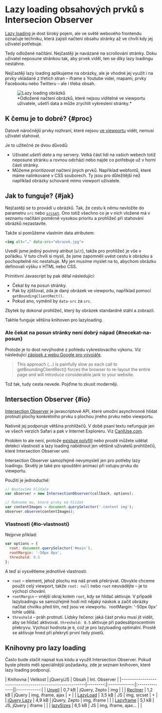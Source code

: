 Lazy loading obsahových prvků s Intersecion Observer
============

[Lazy loading](http://cs.wikipedia.org/wiki/Lazy_loading) je dost široký pojem, ale ve světě webového frontendu označuje techniku, která zajistí načtení obsahu stránky až ve chvíli kdy jej uživatel potřebuje. 

<!-- AdSnippet -->

Tedy odložené načítání. Nejčastěji je navázané na scrollování stránky. Doku uživatel neposune stránkou tak, aby prvek viděl, ten se díky lazy loadingu nestáhne.

Nejčastěji lazy loading aplikujeme na obrázky, ale je vhodné jej využít i na prvky vkládané z třetích stran – iframe s Youtube videi, mapami, prvky Facebooku nebo Twitteru – ale i třeba obsah.

<figure>
<img src="dist/images/original/lazyloading.jp" alt="Lazy loading obrázků">
<figcaption markdown="1">    
*Odložené načtení obrázků, které nejsou viditelné ve viewportu uživatele, ušetří data a může zrychlit vykreslení stránky.*
</figcaption> 
</figure>

## K čemu je to dobré? {#proc}

Datově náročnější prvky rozhraní, které nejsou [ve viewportu](viewport-meta.md) vidět,  nemusí uživatel stahovat.

Je to užitečné ze dvou důvodů: 

- Uživatel *ušetří data* a my servery. Velká část lidí na vašich webech totiž neposune stránku a rovnou odchází nebo najde co potřebuje už v horní části stránky.
- Můžeme *prioritizovat* načtení jiných prvků. Například webfontů, které máme nalinkované v CSS souborech. Ty jsou pro důležitější než například obrázky schované mimo viewport uživatele.


## Jak to funguje? {#jak}

Nejčastěji se to provádí u obrázků. Tak, že cestu k němu nevložíte do parametru `src` nebo [`srcset`](srcset-sizes.md). Ono totiž všechno co je v nich vložené má v seznamu načítání poměrně vysokou prioritu a prohlížeč při stahování obrázků nezastavíte.

Takže si pomůžeme vlastním data atributem:

```html
<img alt="…" data-src="obrazek.jpg">
```

Uvedli jsme jediný povinný atribut (`alt`), takže pro prohlížeč je vše v pořádku. V tuto chvíli si myslí, že jsme zapomněli uvést cestu k obrázku a pochopitelně nic nestahuje. My jen musíme myslet na to, abychom obrázku definovali výšku v HTML nebo CSS.

Primitivní Javascript by pak dělal následující:

- Čekal by na posun stránky.
- Pak by zjišťoval, zda je daný obrázek ve viewportu, například pomocí `getBoundingClientRect()`.
- Pokud ano, vyměnil by `data-src` za `src`.

Zbytek by dokonal prohlížeč, který by obrázek standardně stáhl a zobrazil.

Takhle funguje většina knihoven pro lazyloading. 

### Ale čekat na posun stránky není dobrý nápad {#necekat-na-posun}

Protože je to dost nevýhodné z pohledu vykreslovacího výkonu. Viz následující [zápisek z webu Google pro vývojáře](https://developers.google.com/web/updates/2016/04/intersectionobserver).

> This approach (…) is painfully slow as each call to getBoundingClientRect() forces the browser to re-layout the entire page and will introduce considerable jank to your website.

Tož tak, tudy cesta nevede. Pojďme to zkusit moderněji.

## Intersection Observer {#io}

[Intersection Observer](https://developer.mozilla.org/en-US/docs/Web/API/Intersection_Observer_API) je javascriptové API, které umožní asynchronně hlídat protnutí plochy konkrétního prvku s plochou jiného prvku nebo viewportu.

<!-- AdSnippet -->

Nativně jej podporuje většina prohlížečů. V době psaní textu nefunguje jen ve všech verzích Safari a pak v Internet Exploreru. Viz [CanIUse.com](https://caniuse.com/#feat=intersectionobserver).

Problém to ale není, protože [existuje polyfill](https://github.com/w3c/IntersectionObserver/tree/master/polyfill) nebo prostě můžete udělat detekci vlastnosti a lazy loading nabídnout jen většině uživatelů prohlížečů, které Intersection Observer umí.

Intersection Observer samozřejmě nevymysleli jen pro potřeby lazy loadingu. Skvělý je také pro spouštění animací při vstupu prvku do viewportu.

Použití je jednoduché:

```javascript
// Nastavíme hlídače
var observer = new IntersectionObserver(callback, options);

// Řekneme mu, které prvky má hlídat
var contentImages = document.querySelector('.content img');
observer.observe(contentImages);
```

### Vlastnosti {#io-vlastnosti}

Nejprve příklad:

```javascript
var options = {
  root: document.querySelector('#main'),
  rootMargin: '-50px 0px',
  threshold: 0.5
};
```

A teď si vysvětleme jednotlivé vlastnosti:

- `root` – element, jehož plochu má náš prvek překrývat. Obvykle chceme použít celý viewport, takže `root: null` nebo `root` neuvádějte – je to výchozí chování.
- `rootMargin` – vnější okraj kolem `root`, kdy se hlídač aktivuje. V případě lazyloadingu se samozřejmě hodí mít nějaký náskok a začít obrázky načítat chvilku před tím, než jsou ve viewportu. `rootMargin: '-50px 0px' tohle udělá.
- `threshold` – práh protnutí. Lidsky řečeno: jaká část prvku musí jít vidět, aby se hlídač aktivoval. `threshold: 0.5` aktivuje při padesátiprocentním překryvu. Výchozí hodnota je `0`, což je pro lazyloading optimální. Prostě se aktivuje hned při překrytí první řady pixelů.

## Knihovny pro lazy loading

Často bude stačit napsat kus kódu a využít Intersection Observer. Pokud byste přesto měli speciálnější požadavky, zde je seznam knihoven, které lazy loading podporují.

| Knihovna                                                  | Velikost | jQuery/JS     | Obsah         | Int. Observer |
|-----------------------------------------------------------|---------:|:-------------:|:--------------||:------------:|
| [Unveil](http://luis-almeida.github.io/unveil/)           |  0,7 kB  | jQuery, Zepto | img           |               |
| [Recliner](https://github.com/sourcey/recliner)           |  1,2 kB  | jQuery        | img, iframe, ajax   |   +     |
| [LazyLoad](https://github.com/verlok/lazyload)            |  3,5 kB  | JS            | img, srcset   |       +       |
| [jQuery Lazy](http://jquery.eisbehr.de/lazy/)             |  4,9 kB  | jQuery, Zepto | img, iframe   |               |
| [Lazyframe](https://github.com/viktorbergehall/lazyframe) |  5,1 kB  | JS, jQuery    | iframe        |               |
| [lazySizes](http://afarkas.github.io/lazysizes/)          |  6,5 kB  | JS            | img, iframe, ajax…  |         |




<!-- AdSnippet -->


<!--

## Načítání obrázků s Unveil.js

Odložené načítání má mnoho [různých variant](http://jecas.cz/lazy-loading-obrazky), mně se z mnoha důvodů osvědčilo použití [Unveil.js](https://github.com/luis-almeida/unveil):

```html
<img src="bg.png" data-src="img1.jpg" alt="…">
```

Javascript hlídá scrollování stránky a když uživatel naroluje k obrázku, zkopíruje se obsah `data-src` do `src`.

Aby to bylo dokonale přístupné, musíte ještě uvést variantu pro čtečky a další scénáře kdy se Javascript nenačte:

```html
<img src="bg.png" data-src="img1.jpg" alt="…">
<noscript>
  <img src="img1.jpg" alt="…">
</noscript>
```

Pak už zbývá jen inicializace:

```html
$(document).ready(function() {
  $("img").unveil();
});
```

V dokumentaci Unveil.js jsou vidět i další možnosti. Umí totiž:

* na vysokokapacitním displeji načíst alternativní obrázek (`data-src-retina="img2-retina.jpg"`)
* dát lazyloadingu náskok, aby se obrázek nezačal načítat až ve chvíli kdy na něj uživatel naroluje (parametr [Treshold](https://github.com/luis-almeida/unveil#threshold))
* pomocí [Callbacku](https://github.com/luis-almeida/unveil#callback) přidat třeba animaci, která nám obrázek při načtení „vyfejduje“ (interakce se stránkou pak působí lépe)

Důležitý tip: řada webařů (včetně autora Unveil [v demonstračním příkladu](http://luis-almeida.github.io/unveil/)) propadla vášnivé lásce k preloaderům a do `src=""` jako výchozí obrázek dává takovýten točící se kolovrátek. Nedělejte to prosím.  Na uživatele působí daleko lépe, když tam před načtením obrázku vidí barevnou plochu mírně odlišenou od barvy pozadí.

## Na co všechno se lazyloading ještě může hodit?

V době responzivního webdesignu a pomalých mobilních připojení mu předpovídám velkou budoucnost.

Mě osobně se bude hodit na načítání jakéhokoliv obsahu náročnějšího na rychlost načítání stránky — kromě vlastních obrázků nebo videí je to embedovaný obsah třetí strany (Disqus komentáře, Youtube, sdílecí tlačítka). Nicméně tipuji, že pro některé weby bude zajímavé jej používat například i pro načtení složitější verze textového obsahu.


## Příklad k vyzkoušení

Demonstrace použití Unveil.js s fadeout animací načtených obrázků.

<p data-height="270" data-theme-id="502" data-slug-hash="ILhbK" data-user="machal" data-default-tab="result" class='codepen'>See the Pen <a href='https://codepen.io/machal/pen/ILhbK'>CSS3 Border Image</a> by Martin Michálek (<a href='https://codepen.io/machal'>@machal</a>) on <a href='https://codepen.io'>CodePen</a></p>
<script async src="https://codepen.io/assets/embed/ei.js"></script>

## Zajímavé odkazy

* Bohumil Jahoda má o [využití lazyloadingu](http://jecas.cz/lazy-loading) celou sérii článků
* [jQuery Waypoints](http://imakewebthings.com/jquery-waypoints/) nedělá lazyloading samotný, jen umí spouštět různé akce když uživatel nascrolluje na nějaké místo stránky
* [Ajax Include Pattern](https://github.com/filamentgroup/Ajax-Include-Pattern/) pro lazyloading obsahu

-->